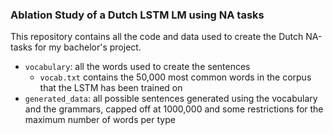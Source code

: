 ### Ablation Study of a Dutch LSTM LM using NA tasks

This repository contains all the code and data used to create the Dutch NA-tasks for my bachelor's project.
- `vocabulary`: all the words used to create the sentences
    - `vocab.txt` contains the 50,000 most common words in the corpus that the LSTM has been trained on
- `generated_data`: all possible sentences generated using the vocabulary and the grammars, capped off at 1000,000 and some restrictions for the maximum number of words per type
